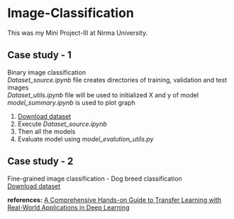 # Image-Classification
 
This was my Mini Project-III at Nirma University.

## Case study - 1
Binary image classification  
*Dataset_source.ipynb* file creates directories of training, validation and test images  
*Dataset_utils.ipynb* file will be used to initialized X and y of model  
*model_summary.ipynb* is used to plot graph  
1. <a href="https://www.kaggle.com/c/dogs-vs-cats/data">Download dataset</a>
2. Execute *Dataset_source.ipynb*
3. Then all the models
4. Evaluate model using *model_evalution_utils.py*

## Case study - 2
Fine-grained image classification - Dog breed classification  
<a href="https://www.kaggle.com/c/dog-breed-identification/data">Download dataset</a>

**references:** <a href="https://towardsdatascience.com/a-comprehensive-hands-on-guide-to-transfer-learning-with-real-world-applications-in-deep-learning-212bf3b2f27a">A Comprehensive Hands-on Guide to Transfer Learning with Real-World Applications in Deep Learning</a>
